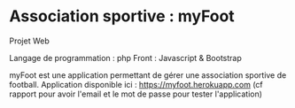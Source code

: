 # Association sportive : myFoot

Projet Web

Langage de programmation : php
Front : Javascript & Bootstrap


myFoot est une application permettant de gérer une association sportive de football.
Application disponible ici : https://myfoot.herokuapp.com
(cf rapport pour avoir l'email et le mot de passe pour tester l'application)
